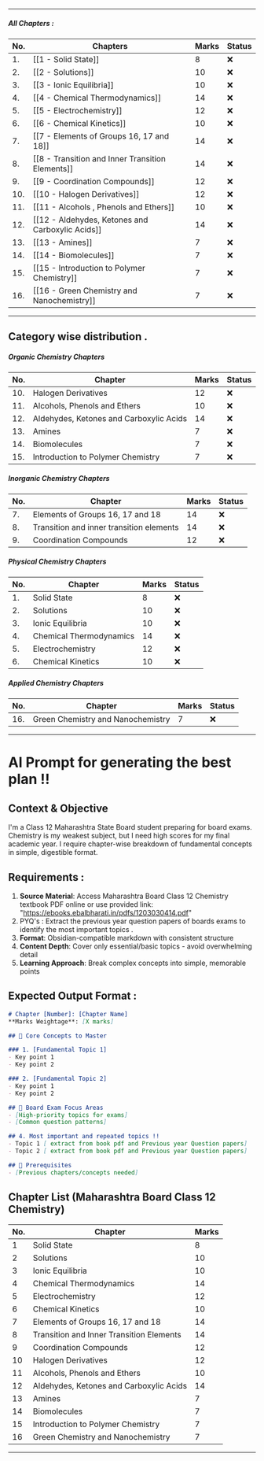 
---

##### All Chapters :

| No. | Chapters                                         | Marks | Status |
| --- | ------------------------------------------------ | ----- | ------ |
| 1.  | [[1 - Solid State]]                              | 8     | ❌      |
| 2.  | [[2 - Solutions]]                                | 10    | ❌      |
| 3.  | [[3 - Ionic Equilibria]]                         | 10    | ❌      |
| 4.  | [[4 - Chemical Thermodynamics]]                  | 14    | ❌      |
| 5.  | [[5 - Electrochemistry]]                         | 12    | ❌      |
| 6.  | [[6 - Chemical Kinetics]]                        | 10    | ❌      |
| 7.  | [[7 - Elements of Groups 16, 17 and 18]]         | 14    | ❌      |
| 8.  | [[8 - Transition and Inner Transition Elements]] | 14    | ❌      |
| 9.  | [[9 - Coordination Compounds]]                   | 12    | ❌      |
| 10. | [[10 - Halogen Derivatives]]                     | 12    | ❌      |
| 11. | [[11 - Alcohols , Phenols and Ethers]]           | 10    | ❌      |
| 12. | [[12 - Aldehydes, Ketones and Carboxylic Acids]] | 14    | ❌      |
| 13. | [[13 - Amines]]                                  | 7     | ❌      |
| 14. | [[14 - Biomolecules]]                            | 7     | ❌      |
| 15. | [[15 - Introduction to Polymer Chemistry]]       | 7     | ❌      |
| 16. | [[16 - Green Chemistry and Nanochemistry]]       | 7     | ❌      |


---

## **Category wise distribution** .


##### Organic Chemistry Chapters

| No. | Chapter                                 | Marks | Status |
| --- | --------------------------------------- | ----- | ------ |
| 10. | Halogen Derivatives                     | 12    | ❌      |
| 11. | Alcohols, Phenols and Ethers            | 10    | ❌      |
| 12. | Aldehydes, Ketones and Carboxylic Acids | 14    | ❌      |
| 13. | Amines                                  | 7     | ❌      |
| 14. | Biomolecules                            | 7     | ❌      |
| 15. | Introduction to Polymer Chemistry       | 7     | ❌      |

##### Inorganic Chemistry Chapters

|No.|Chapter|Marks|Status|
|---|---|---|---|
|7.|Elements of Groups 16, 17 and 18|14|❌|
|8.|Transition and inner transition elements|14|❌|
|9.|Coordination Compounds|12|❌|

##### Physical Chemistry Chapters

|No.|Chapter|Marks|Status|
|---|---|---|---|
|1.|Solid State|8|❌|
|2.|Solutions|10|❌|
|3.|Ionic Equilibria|10|❌|
|4.|Chemical Thermodynamics|14|❌|
|5.|Electrochemistry|12|❌|
|6.|Chemical Kinetics|10|❌|

##### Applied Chemistry Chapters

|No.|Chapter|Marks|Status|
|---|---|---|---|
|16.|Green Chemistry and Nanochemistry|7|❌|



---



# AI Prompt for generating the best plan !!

## Context & Objective

I'm a Class 12 Maharashtra State Board student preparing for board exams. Chemistry is my weakest subject, but I need high scores for my final academic year. I require chapter-wise breakdown of fundamental concepts in simple, digestible format.

## Requirements :

1. **Source Material**: Access Maharashtra Board Class 12 Chemistry textbook PDF online or use provided link: "https://ebooks.ebalbharati.in/pdfs/1203030414.pdf"
2. PYQ's : Extract the previous year question papers of boards exams to identify the most important topics .
3. **Format**: Obsidian-compatible markdown with consistent structure
4. **Content Depth**: Cover only essential/basic topics - avoid overwhelming detail
5. **Learning Approach**: Break complex concepts into simple, memorable points

## Expected Output Format :

```markdown
# Chapter [Number]: [Chapter Name]
**Marks Weightage**: [X marks]

## 🎯 Core Concepts to Master

### 1. [Fundamental Topic 1]
- Key point 1
- Key point 2

### 2. [Fundamental Topic 2]
- Key point 1
- Key point 2

## 📝 Board Exam Focus Areas
- [High-priority topics for exams]
- [Common question patterns]

## 4. Most important and repeated topics !!
- Topic 1 [ extract from book pdf and Previous year Question papers]
- Topic 2 [ extract from book pdf and Previous year Question papers]

## 🔗 Prerequisites
- [Previous chapters/concepts needed]

```


## Chapter List (Maharashtra Board Class 12 Chemistry)

| No. | Chapter                                  | Marks |
| --- | ---------------------------------------- | ----- |
| 1   | Solid State                              | 8     |
| 2   | Solutions                                | 10    |
| 3   | Ionic Equilibria                         | 10    |
| 4   | Chemical Thermodynamics                  | 14    |
| 5   | Electrochemistry                         | 12    |
| 6   | Chemical Kinetics                        | 10    |
| 7   | Elements of Groups 16, 17 and 18         | 14    |
| 8   | Transition and Inner Transition Elements | 14    |
| 9   | Coordination Compounds                   | 12    |
| 10  | Halogen Derivatives                      | 12    |
| 11  | Alcohols, Phenols and Ethers             | 10    |
| 12  | Aldehydes, Ketones and Carboxylic Acids  | 14    |
| 13  | Amines                                   | 7     |
| 14  | Biomolecules                             | 7     |
| 15  | Introduction to Polymer Chemistry        | 7     |
| 16  | Green Chemistry and Nanochemistry        | 7     |

---
